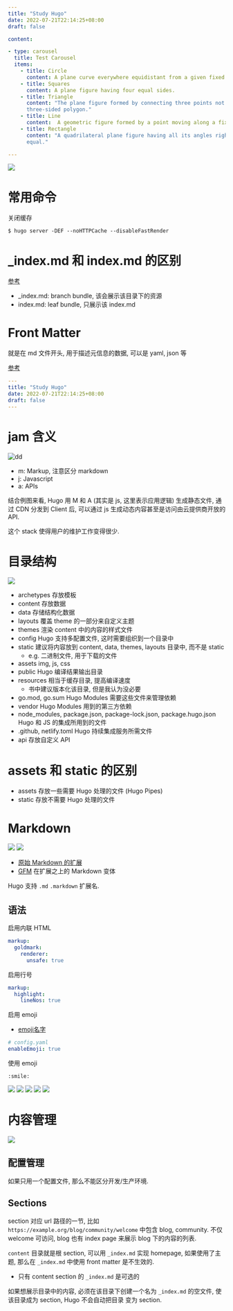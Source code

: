 ```yaml
---
title: "Study Hugo"
date: 2022-07-21T22:14:25+08:00
draft: false

content:

- type: carousel
  title: Test Carousel
  items:
    - title: Circle
      content: A plane curve everywhere equidistant from a given fixed point, the center.
    - title: Squares
      content: A plane figure having four equal sides.
    - title: Triangle
      content: "The plane figure formed by connecting three points not in a straight line by straight line segments; a
      three-sided polygon."
    - title: Line
      content:  A geometric figure formed by a point moving along a fixed direction and the reverse direction.
    - title: Rectangle
      content: "A quadrilateral plane figure having all its angles right angles and its opposite sides consequently
      equal."

---
```



![](./images/wallhaven-j3g7yy.jpeg)

# 常用命令

关闭缓存

```shell
$ hugo server -DEF --noHTTPCache --disableFastRender
```

# _index.md 和 index.md 的区别

[参考](https://gohugo.io/content-management/page-bundles/)

- _index.md: branch bundle, 该会展示该目录下的资源
- index.md: leaf bundle, 只展示该 index.md

# Front Matter

就是在 md 文件开头, 用于描述元信息的数据, 可以是 yaml, json 等

[参考](https://gohugo.io/content-management/front-matter/#front-matter-variables)

```yaml
---
title: "Study Hugo"
date: 2022-07-21T22:14:25+08:00
draft: false
---
```

# jam 含义

![dd](./images/figure1.4.png)

- m: Markup, 注意区分 markdown
- j: Javascript
- a: APIs

结合例图来看, Hugo 用 M 和 A (其实是 js, 这里表示应用逻辑) 生成静态文件, 通过 CDN 分发到 Client 后, 可以通过 js
生成动态内容甚至是访问由云提供商开放的 API.

这个 stack 使得用户的维护工作变得很少.

# 目录结构

![](./images/figure2.3.png)

- archetypes 存放模板
- content 存放数据
- data 存储结构化数据
- layouts 覆盖 theme 的一部分来自定义主题
- themes 渲染 content 中的内容的样式文件
- config Hugo 支持多配置文件, 这时需要组织到一个目录中
- static 建议将内容放到 content, data, themes, layouts 目录中, 而不是 static
    - e.g. 二进制文件, 用于下载的文件
- assets img, js, css
- public Hugo 编译结果输出目录
- resources 相当于缓存目录, 提高编译速度
    - 书中建议版本化该目录, 但是我认为没必要
- go.mod, go.sum Hugo Modules 需要这些文件来管理依赖
- vendor Hugo Modules 用到的第三方依赖
- node_modules, package.json, package-lock.json, package.hugo.json Hugo 和 JS 的集成所用到的文件
- .github, netlify.toml Hugo 持续集成服务所需文件
- api 存放自定义 API

# assets 和 static 的区别

- assets 存放一些需要 Hugo 处理的文件 (Hugo Pipes)
- static 存放不需要 Hugo 处理的文件

# Markdown

![](./images/figure3.1-1.png)
![](./images/figure3.1-2.png)

- [原始 Markdown 的扩展](https://commonmark.org/ "test tooltip")
- [GFM](https://github.github.com/gfm/) 在扩展之上的 Markdown 变体

Hugo 支持 `.md` `.markdown` 扩展名.

## 语法

启用内联 HTML

```yaml
markup:
  goldmark:
    renderer:
      unsafe: true
```

启用行号

```yaml
markup:
  highlight:
    lineNos: true
```

启用 emoji

- [emoji名字](https://www.unicode.org/emoji/charts/emoji-list.html)

```yaml
# config.yaml
enableEmoji: true
```

使用 emoji

```
:smile:
```

![](./images/figure3.3.png)
![](./images/figure3.5.png)
![](./images/figure3.7.png)
![](./images/figure3.8.png)
![](./images/figure3.9.png)

# 内容管理

![](./images/figure4.1.png)

## 配置管理

如果只用一个配置文件, 那么不能区分开发/生产环境.

## Sections

section 对应 url 路径的一节, 比如 `https://example.org/blog/community/welcome` 中包含 blog, community.
不仅 welcome 可访问, blog 也有 index page 来展示 blog 下的内容的列表.

`content` 目录就是根 section, 可以用 `_index.md` 实现 homepage, 如果使用了主题, 那么在 `_index.md` 中使用
front matter 是不生效的.
- 只有 content section 的 `_index.md` 是可选的

如果想展示目录中的内容, 必须在该目录下创建一个名为 `_index.md` 的空文件, 使该目录成为 section, Hugo 不会自动把目录
变为 section.

